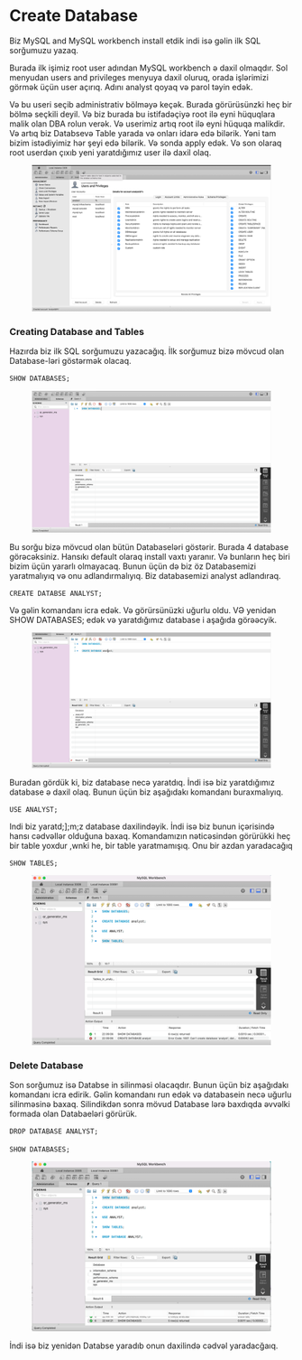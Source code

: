 # Create Database

Biz MySQL and MySQL workbench install etdik indi isə gəlin ilk SQL sorğumuzu yazaq.

Burada ilk işimiz root user adından MySQL workbench ə daxil olmaqdır. Sol menyudan users and privileges menyuya daxil oluruq, orada işlərimizi görmək üçün user açırıq. Adını analyst qoyaq və parol təyin edək.

Və bu useri seçib administrativ bölməyə keçək. Burada görürüsünzki heç bir bölmə seçkili deyil. Və biz burada bu istifadəçiyə root ilə eyni hüquqlara malik olan DBA rolun verək. Və userimiz artıq root ilə eyni hüquqa malikdir. Və artıq biz Databsevə Table yarada və onları idarə edə bilərik. Yəni tam bizim istədiyimiz hər şeyi edə bilərik. Və sonda apply edək. Və son olaraq root userdən çıxıb yeni yaratdığımız user ilə daxil olaq.&#x20;

<figure><img src=".gitbook/assets/image (18).png" alt=""><figcaption></figcaption></figure>

### Creating Database and Tables

Hazırda biz ilk SQL sorğumuzu yazacağıq. İlk sorğumuz bizə mövcud olan Database-ləri göstərmək olacaq.&#x20;

```sql
SHOW DATABASES;
```

<figure><img src=".gitbook/assets/image (15).png" alt=""><figcaption></figcaption></figure>

Bu sorğu bizə mövcud olan bütün Databaseləri göstərir. Burada 4 database görəcəksiniz. Hansıkı default olaraq install vaxtı yaranır. Və bunların heç biri bizim üçün yararlı olmayacaq. Bunun üçün də biz öz Databasemizi yaratmalıyıq və onu adlandırmalıyıq. Biz databasemizi analyst adlandıraq.

```
CREATE DATABSE ANALYST;
```

Və gəlin komandanı icra edək. Və görürsünüzki uğurlu oldu. VƏ yenidən SHOW DATABASES; edək və yaratdığımız database i aşağıda görəəcyik.

<figure><img src=".gitbook/assets/image (2).png" alt=""><figcaption></figcaption></figure>

Buradan gördük ki, biz database necə yaratdıq. İndi isə biz yaratdığımız database ə daxil olaq. Bunun üçün biz aşağıdakı komandanı buraxmalıyıq.&#x20;

```
USE ANALYST;
```

Indi biz yaratd;];m;z database daxilindəyik. İndi isə biz bunun içərisində hansı cədvəllər olduğuna baxaq. Komandamızın nəticəsindən görürükki heç bir table yoxdur ,wnki he, bir table yaratmamışıq. Onu bir azdan yaradacağıq

```
SHOW TABLES;
```

<figure><img src=".gitbook/assets/image (26).png" alt=""><figcaption></figcaption></figure>

### Delete Database

Son sorğumuz isə Databse in silinməsi olacaqdır. Bunun üçün biz aşağıdakı komandanı icra edirik. Gəlin komandanı run edək və databasein necə uğurlu silinməsinə baxaq. Silindikdən sonra mövud Database lərə baxdıqda əvvəlki formada olan Databaeləri görürük.

```
DROP DATABASE ANALYST;

SHOW DATABASES;
```

<figure><img src=".gitbook/assets/image (4).png" alt=""><figcaption></figcaption></figure>

İndi isə biz yenidən Databse yaradıb onun daxilində cədvəl yaradacğaıq.
